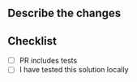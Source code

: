 <!-- First of all, thank you _so much_ for deciding to take the time to contribute to this project!  I know there are plenty of projects out there and am honored and humbled that you would take time out of your day to try to improve things here.  Thank you, really.  -->

## Describe the changes
<!-- What are you adding?  Why are you adding it? -->

## Checklist
- [ ] PR includes tests
- [ ] I have tested this solution locally
